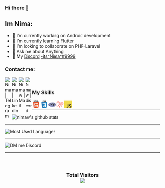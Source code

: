 ### Hi there 👋

## Im Nima:

- 🔭 I’m currently working on Android development
- 🌱 I’m currently learning Flutter
- 👯 I’m looking to collaborate on PHP-Laravel
- 💬 Ask me about Anything
- 🦾 My [Discord](https://discord.com/) [-its^Nima^#9999](https://discordapp.com/users/366997934983872512) 


### Contact me:

[<img align="left" alt="Nima | Telegram" width="22px" src="https://cdn.jsdelivr.net/npm/simple-icons@v3/icons/telegram.svg" />][telegram]
[<img align="left" alt="Nima | Linkedin" width="22px" src="https://cdn.jsdelivr.net/npm/simple-icons@v3/icons/linkedin.svg" />][linkedin]
[<img align="left" alt="Nimaw | Mail" width="22px" src="https://cdn.jsdelivr.net/npm/simple-icons@3.4.1/icons/protonmail.svg" />][mail]
[<img align="left" alt="Nimaw | discord" width="22px" src="https://cdn.jsdelivr.net/npm/simple-icons@v3/icons/discord.svg" />][discord]

<br />

### My Skills:

[<img align="left" alt="HTML" title="HTML" width="26px" src="https://raw.githubusercontent.com/github/explore/80688e429a7d4ef2fca1e82350fe8e3517d3494d/topics/html/html.png" />][github]
[<img align="left" alt="CSS" title="CSS" width="26px" src="https://raw.githubusercontent.com/github/explore/80688e429a7d4ef2fca1e82350fe8e3517d3494d/topics/css/css.png" />][github]
[<img align="left" alt="PHP" title="PHP" width="26px" src="https://raw.githubusercontent.com/github/explore/80688e429a7d4ef2fca1e82350fe8e3517d3494d/topics/php/php.png" />][github]
[<img align="left" alt="JavaScript" title="JavaScript" width="26px" src="https://raw.githubusercontent.com/github/explore/80688e429a7d4ef2fca1e82350fe8e3517d3494d/topics/laravel/laravel.png" />][github]
[<img align="left" alt="Node.js" title="Node.js" width="26px" src="https://raw.githubusercontent.com/github/explore/80688e429a7d4ef2fca1e82350fe8e3517d3494d/topics/javascript/javascript.png" />][github]

<br />

---

![nimaw's github stats](https://github-readme-stats.vercel.app/api?username=nimaw&show_icons=true&theme=radical)

---

![Most Used Languages](https://github-readme-stats.vercel.app/api/top-langs/?username=nimaw&layout=compact&theme=radical)

---

![DM me Discord](https://discord.c99.nl/widget/theme-1/366997934983872512.png)
    
[github]: https://github.com/nimaw
[linkedin]: https://www.linkedin.com/in/nima-tf-0a1b801bb
[telegram]: https://t.me/Nima_tf
[mail]: mailto:nimatafrishi@hotmail.com
[discord]: https://discord.bio/p/nima

---

<h3 align="center"> 
<br>
<br>
Total Visitors<br>
<img src="https://profile-counter.glitch.me/nimaw/count.svg" />
</h3>
<br>
<br>  

